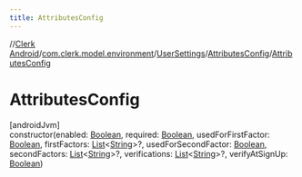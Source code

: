 ```yaml
---
title: AttributesConfig
---
```

//[Clerk Android](../../../../index.html)/[com.clerk.model.environment](../../index.html)/[UserSettings](../index.html)/[AttributesConfig](index.html)/[AttributesConfig](-attributes-config.html)



# AttributesConfig



[androidJvm]\
constructor(enabled: [Boolean](https://kotlinlang.org/api/latest/jvm/stdlib/kotlin-stdlib/kotlin/-boolean/index.html), required: [Boolean](https://kotlinlang.org/api/latest/jvm/stdlib/kotlin-stdlib/kotlin/-boolean/index.html), usedForFirstFactor: [Boolean](https://kotlinlang.org/api/latest/jvm/stdlib/kotlin-stdlib/kotlin/-boolean/index.html), firstFactors: [List](https://kotlinlang.org/api/latest/jvm/stdlib/kotlin-stdlib/kotlin.collections/-list/index.html)&lt;[String](https://kotlinlang.org/api/latest/jvm/stdlib/kotlin-stdlib/kotlin/-string/index.html)&gt;?, usedForSecondFactor: [Boolean](https://kotlinlang.org/api/latest/jvm/stdlib/kotlin-stdlib/kotlin/-boolean/index.html), secondFactors: [List](https://kotlinlang.org/api/latest/jvm/stdlib/kotlin-stdlib/kotlin.collections/-list/index.html)&lt;[String](https://kotlinlang.org/api/latest/jvm/stdlib/kotlin-stdlib/kotlin/-string/index.html)&gt;?, verifications: [List](https://kotlinlang.org/api/latest/jvm/stdlib/kotlin-stdlib/kotlin.collections/-list/index.html)&lt;[String](https://kotlinlang.org/api/latest/jvm/stdlib/kotlin-stdlib/kotlin/-string/index.html)&gt;?, verifyAtSignUp: [Boolean](https://kotlinlang.org/api/latest/jvm/stdlib/kotlin-stdlib/kotlin/-boolean/index.html))




